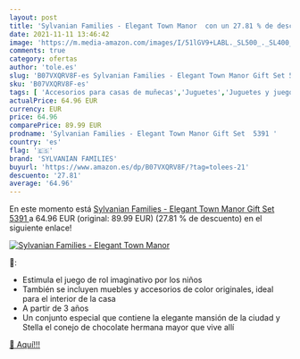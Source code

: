 ```yaml
---
layout: post
title: 'Sylvanian Families - Elegant Town Manor  con un 27.81 % de descuento'
date: 2021-11-11 13:46:42
image: 'https://m.media-amazon.com/images/I/51lGV9+LABL._SL500_._SL400_.jpg'
comments: true
category: ofertas
author: 'tole.es'
slug: 'B07VXQRV8F-es Sylvanian Families - Elegant Town Manor Gift Set 5391'
sku: 'B07VXQRV8F-es'
tags: [ 'Accesorios para casas de muñecas','Juguetes','Juguetes y juegos','Muñecas y accesorios','families','sylvanian','sylvanian families', ]
actualPrice: 64.96 EUR
currency: EUR
price: 64.96
comparePrice: 89.99 EUR
prodname: 'Sylvanian Families - Elegant Town Manor Gift Set  5391 '
country: 'es'
flag: '🇪🇸'
brand: 'SYLVANIAN FAMILIES'
buyurl: 'https://www.amazon.es/dp/B07VXQRV8F/?tag=tolees-21'
descuento: '27.81'
average: '64.96'
---
```


En este momento está [Sylvanian Families - Elegant Town Manor Gift Set  5391 ](https://www.amazon.es/dp/B07VXQRV8F/?tag=tolees-21) a 64.96 EUR (original: 89.99 EUR) (27.81 %  de descuento) en el siguiente enlace!

[![Sylvanian Families - Elegant Town Manor ](https://m.media-amazon.com/images/I/51lGV9+LABL._SL500_._SL400_.jpg)](https://www.amazon.es/dp/B07VXQRV8F/?tag=tolees-21)

🔎:

- Estimula el juego de rol imaginativo por los niños
- También se incluyen muebles y accesorios de color originales, ideal para el interior de la casa
- A partir de 3 años
- Un conjunto especial que contiene la elegante mansión de la ciudad y Stella el conejo de chocolate hermana mayor que vive allí

[🛒 Aquí!!!](https://www.amazon.es/dp/B07VXQRV8F/?tag=tolees-21)
